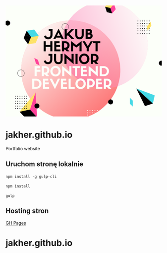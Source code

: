 ![business card](src/assets/img/Jakub.png)

# jakher.github.io

Portfolio website

## Uruchom stronę lokalnie

`npm install -g gulp-cli`

`npm install`

`gulp`

## Hosting stron

[GH Pages ](https://jakher.github.io/)

# jakher.github.io